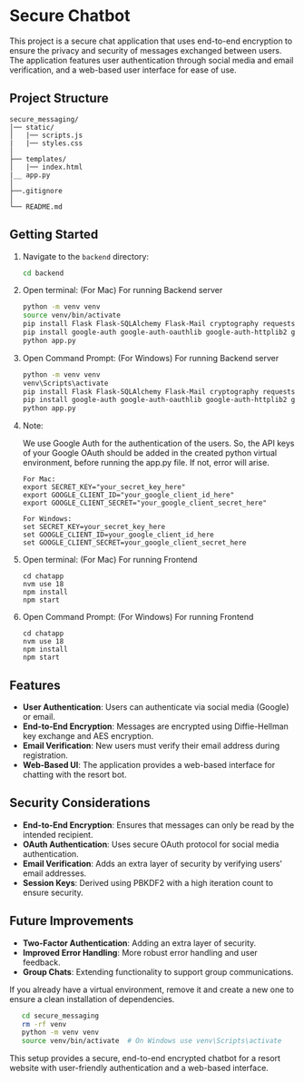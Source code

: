 # Secure Chatbot

This project is a secure chat application that uses end-to-end encryption to ensure the privacy and security of messages exchanged between users. The application features user authentication through social media and email verification, and a web-based user interface for ease of use.

## Project Structure

```
secure_messaging/
│── static/
│   |── scripts.js
|   |── styles.css
│
├── templates/
│   |── index.html
|__ app.py
│
├──.gitignore
│
└── README.md
```

## Getting Started

1. Navigate to the `backend` directory:

   ```sh
   cd backend
   ```

2. Open terminal: (For Mac)
    For running Backend server
   ```sh
   python -m venv venv
   source venv/bin/activate
   pip install Flask Flask-SQLAlchemy Flask-Mail cryptography requests nvm
   pip install google-auth google-auth-oauthlib google-auth-httplib2 google-api-python-client flask-cors gunicorn
   python app.py
   ```
3. Open Command Prompt: (For Windows)
   For running Backend server
   ```sh
   python -m venv venv
   venv\Scripts\activate
   pip install Flask Flask-SQLAlchemy Flask-Mail cryptography requests nvm
   pip install google-auth google-auth-oauthlib google-auth-httplib2 google-api-python-client flask-cors gunicorn
   python app.py
   ```
   
4. Note:

    We use Google Auth for the authentication of the users. So, the API keys of your Google OAuth should be added in the created python virtual environment, before running the app.py file. If not, error will arise.
    ```
    For Mac:
    export SECRET_KEY="your_secret_key_here"
    export GOOGLE_CLIENT_ID="your_google_client_id_here"
    export GOOGLE_CLIENT_SECRET="your_google_client_secret_here"

    For Windows:
    set SECRET_KEY=your_secret_key_here
    set GOOGLE_CLIENT_ID=your_google_client_id_here
    set GOOGLE_CLIENT_SECRET=your_google_client_secret_here
    ```
5. Open terminal: (For Mac)
    For running Frontend
   ```
   cd chatapp
   nvm use 18
   npm install
   npm start
   ```
6. Open Command Prompt: (For Windows)
   For running Frontend
   ```
   cd chatapp
   nvm use 18
   npm install
   npm start
   ```

   
## Features

- **User Authentication**: Users can authenticate via social media (Google) or email.
- **End-to-End Encryption**: Messages are encrypted using Diffie-Hellman key exchange and AES encryption.
- **Email Verification**: New users must verify their email address during registration.
- **Web-Based UI**: The application provides a web-based interface for chatting with the resort bot.

## Security Considerations

- **End-to-End Encryption**: Ensures that messages can only be read by the intended recipient.
- **OAuth Authentication**: Uses secure OAuth protocol for social media authentication.
- **Email Verification**: Adds an extra layer of security by verifying users' email addresses.
- **Session Keys**: Derived using PBKDF2 with a high iteration count to ensure security.

## Future Improvements

- **Two-Factor Authentication**: Adding an extra layer of security.
- **Improved Error Handling**: More robust error handling and user feedback.
- **Group Chats**: Extending functionality to support group communications.


If you already have a virtual environment, remove it and create a new one to ensure a clean installation of dependencies.

 ```sh
    cd secure_messaging
    rm -rf venv
    python -m venv venv
    source venv/bin/activate  # On Windows use venv\Scripts\activate
   ```

This setup provides a secure, end-to-end encrypted chatbot for a resort website with user-friendly authentication and a web-based interface.
